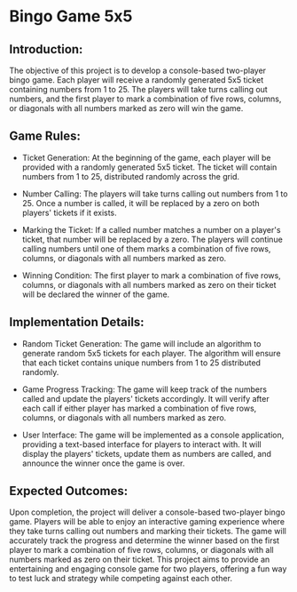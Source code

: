 # Bingo Game 5x5

## Introduction:

The objective of this project is to develop a console-based two-player bingo game. Each player will receive a randomly generated 5x5 ticket containing numbers from 1 to 25. The players will take turns calling out numbers, and the first player to mark a combination of five rows, columns, or diagonals with all numbers marked as zero will win the game.

## Game Rules:

- Ticket Generation: At the beginning of the game, each player will be provided with a randomly generated 5x5 ticket. The ticket will contain numbers from 1 to 25, distributed randomly across the grid.

- Number Calling: The players will take turns calling out numbers from 1 to 25. Once a number is called, it will be replaced by a zero on both players' tickets if it exists.

- Marking the Ticket: If a called number matches a number on a player's ticket, that number will be replaced by a zero. The players will continue calling numbers until one of them marks a combination of five rows, columns, or diagonals with all numbers marked as zero.

- Winning Condition: The first player to mark a combination of five rows, columns, or diagonals with all numbers marked as zero on their ticket will be declared the winner of the game.

## Implementation Details:

- Random Ticket Generation: The game will include an algorithm to generate random 5x5 tickets for each player. The algorithm will ensure that each ticket contains unique numbers from 1 to 25 distributed randomly.
- Game Progress Tracking: The game will keep track of the numbers called and update the players' tickets accordingly. It will verify after each call if either player has marked a combination of five rows, columns, or diagonals with all numbers marked as zero.

- User Interface: The game will be implemented as a console application, providing a text-based interface for players to interact with. It will display the players' tickets, update them as numbers are called, and announce the winner once the game is over.

## Expected Outcomes:

Upon completion, the project will deliver a console-based two-player bingo game. Players will be able to enjoy an interactive gaming experience where they take turns calling out numbers and marking their tickets. The game will accurately track the progress and determine the winner based on the first player to mark a combination of five rows, columns, or diagonals with all numbers marked as zero on their ticket.
This project aims to provide an entertaining and engaging console game for two players, offering a fun way to test luck and strategy while competing against each other.
